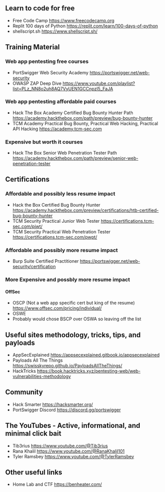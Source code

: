 ## Learn to code for free
- Free Code Camp https://www.freecodecamp.org
- Replit 100 days of Python https://replit.com/learn/100-days-of-python
- shellscript.sh https://www.shellscript.sh/


## Training Material

### Web app pentesting free courses
- PortSwigger Web Security Academy https://portswigger.net/web-security
- OWASP ZAP Deep Dive https://www.youtube.com/playlist?list=PLz_NN8o2uh8AQ7VyUEN1GCCnpzl5_FaJA

### Web app pentesting affordable paid courses
- Hack The Box Academy Certified Bug Bounty Hunter Path https://academy.hackthebox.com/path/preview/bug-bounty-hunter
- TCM Academy Practical Bug Bounty, Practical Web Hacking, Practical API Hacking https://academy.tcm-sec.com

### Expensive but worth it courses
- Hack The Box Senior Web Penetration Tester Path https://academy.hackthebox.com/path/preview/senior-web-penetration-tester

## Certifications

### Affordable and possibly less resume impact
- Hack the Box Certified Bug Bounty Hunter https://academy.hackthebox.com/preview/certifications/htb-certified-bug-bounty-hunter
- TCM Security Practical Junior Web Tester https://certifications.tcm-sec.com/pjwt/
- TCM Security Practical Web Penetration Tester https://certifications.tcm-sec.com/pwpt/

### Affordable and possibly more resume impact
- Burp Suite Certified Practitioner https://portswigger.net/web-security/certification
  
### More Expensive and possbly more resume impact
#### OffSec
- OSCP (Not a web app specific cert but king of the resume) https://www.offsec.com/pricing/individual/
- OSWE
- Probably would chose BSCP over OSWA so leaving off the list
  
## Useful sites methodology, tricks, tips, and payloads
- AppSecExplained https://appsecexplained.gitbook.io/appsecexplained
- Payloads All The Things https://swisskyrepo.github.io/PayloadsAllTheThings/
- HackTricks https://book.hacktricks.xyz/pentesting-web/web-vulnerabilities-methodology

  
## Community
- Hack Smarter https://hacksmarter.org/
- PortSwigger Discord https://discord.gg/portswigger

  
## The YouTubes - Active, informational, and minimal click bait
- Tib3rius https://www.youtube.com/@Tib3rius
- Rana Khalil https://www.youtube.com/@RanaKhalil101
- Tyler Ramsbey https://www.youtube.com/@TylerRamsbey


## Other useful links
- Home Lab and CTF https://benheater.com/ 
